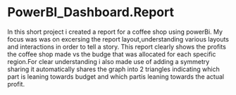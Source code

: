 # PowerBI_Dashboard.Report
In this short project i created a report for a coffee shop using powerBi. My focus was was on excersing the report layout,understanding various layouts and interactions in order to tell a story.
This report clearly shows the profits the coffee shop made vs the budge that was allocated for each specific region.For clear understanding i also made use of adding a symmetry sharing
it automatically shares the graph into 2 triangles indicating which part is leaning towards budget and which partis leaning towards the actual profit.

